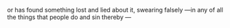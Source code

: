 or has found something lost and lied about it, swearing falsely —in any of all the things that people do and sin thereby —
